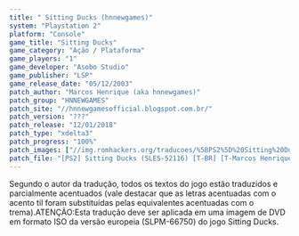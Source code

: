 ```yaml
---
title: " Sitting Ducks (hnnewgames)"
system: "Playstation 2"
platform: "Console"
game_title: "Sitting Ducks"
game_category: "Ação / Plataforma"
game_players: "1"
game_developer: "Asobo Studio"
game_publisher: "LSP"
game_release_date: "05/12/2003"
patch_author: "Marcos Henrique (aka hnnewgames)"
patch_group: "HNNEWGAMES"
patch_site: "//hnnewgamesofficial.blogspot.com.br/"
patch_version: "???"
patch_release: "12/01/2018"
patch_type: "xdelta3"
patch_progress: "100%"
patch_images: ["//img.romhackers.org/traducoes/%5BPS2%5D%20Sitting%20Ducks%20-%20hnnewgames%20-%201.jpg","//img.romhackers.org/traducoes/%5BPS2%5D%20Sitting%20Ducks%20-%20hnnewgames%20-%202.jpg","//img.romhackers.org/traducoes/%5BPS2%5D%20Sitting%20Ducks%20-%20hnnewgames%20-%203.jpg"]
patch_file: "[PS2] Sitting Ducks (SLES-52116) [T-BR] [T-Marcos Henrique G-HNNEWGAMES] [A-2018].rar"
---
```

Segundo o autor da tradução, todos os textos do jogo estão traduzidos e parcialmente acentuados (vale destacar que as letras acentuadas com o acento til foram substituídas pelas equivalentes acentuadas com o trema).ATENÇÃO:Esta tradução deve ser aplicada em uma imagem de DVD em formato ISO da versão europeia (SLPM-66750) do jogo Sitting Ducks.